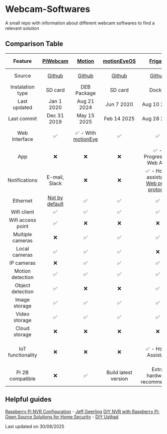 # Webcam-Softwares
A small repo with information about different webcam softwares to find a relevant solution

Comparison Table
---
| Feature           | [PiWebcam](https://piwebcam.github.io/)                          | [Motion](https://motion-project.github.io/)                          | [motionEyeOS](https://github.com/motioneye-project/motioneyeos/wiki) | [Frigate](https://frigate.video/)                                                                      | [ZoneMinder](https://zoneminder.com/)                     | [Shinobi](https://shinobi.video/)                                        | [Moonfire NVR](https://github.com/scottlamb/moonfire-nvr?tab=readme-ov-file#introduction) | [Viseron](https://viseron.netlify.app/)          | [Nx Witness](https://www.networkoptix.com/nx-witness) |
|:-:|:-:|:-:|:-:|:-:|:-:|:-:|:-:|:-:|:-:|
| Source            | [Github](https://github.com/piwebcam/PiWebcam)                   | [Github](https://github.com/Motion-Project/motion)                   | [Github](https://github.com/motioneye-project/motioneyeos)           | [Github](https://github.com/blakeblackshear/frigate)                                                   | [Github](https://github.com/ZoneMinder/ZoneMinder/)       | [GitLab](https://gitlab.com/Shinobi-Systems/Shinobi)                     | [Github](https://github.com/scottlamb/moonfire-nvr)                                       | [Github](https://github.com/roflcoopter/viseron) | ❌ - Not for server                                    |
| Instalation type  | SD card                                                          | DEB Package                                                          | SD card                                                              | Docker                                                                                                 | Software, Docker                                          | Software, Docker                                                         | Software, Docker                                                                          | Docker                                           | Software                                              |
| Last updated      | Jan 1 2020                                                       | Aug 21 2024                                                          | Jun 7 2020                                                           | Aug 10 2025                                                                                            | Oct 22 2024                                               | Unknown                                                                  | Apr 4 2025                                                                                | Aug 25 2025                                      | Jun 30 2025                                           |
| Last commit       | Dec 31 2019                                                      | May 15 2025                                                          | Feb 14 2025                                                          | Aug 28 2025                                                                                            | Aug 26 2025                                               | Jul 16 2025                                                              | Jun 19 2025                                                                               | Aug 25 2025                                      | Unknown                                               |
| Web Interface     | ✅                                                                | ✅ - With [motionEye](https://github.com/motioneye-project/motioneye) | ✅                                                                    | ✅                                                                                                      | ✅                                                         | ✅                                                                        | ✅ - No config on web                                                                      | ✅                                                | ✅                                                     |
| App               | ❌                                                                | ❌                                                                    | ❌                                                                    | ✅ - Progressive Web App                                                                                | ✅ - With [zmNinja](https://github.com/ZoneMinder/zmNinja) | ❌                                                                        | ❌                                                                                         | ❌                                                | ✅                                                     |
| Notifications     | E-mail, Slack                                                    | ❌                                                                    | ❌                                                                    | ✅ - Home assistant, [Web push protocol](https://web.dev/articles/push-notifications-web-push-protocol) | ✅ - Email                                                 | ✅ - Email, Telegram, Discord                                             | ❌                                                                                         | ✅ - Discord, Gotify, Telegram                    | ✅ - with Integrations                                 |
| Ethernet          | [Not by default](https://github.com/piwebcam/PiWebcam/issues/34) | ✅                                                                    | ✅                                                                    | ✅                                                                                                      | ✅                                                         | ✅                                                                        | ✅                                                                                         | ✅                                                | ✅                                                     |
| Wifi client       | ✅                                                                | ✅                                                                    | ✅                                                                    | ✅                                                                                                      | ✅                                                         | ✅                                                                        | ✅                                                                                         | ✅                                                | ✅                                                     |
| Wifi access point | ✅                                                                | ❌                                                                    | ❌                                                                    | ❌                                                                                                      | ❌                                                         | ❌                                                                        | ❌                                                                                         | ❌                                                | ❌                                                     |
| Multiple cameras  | ❌                                                                | ✅                                                                    | ✅                                                                    | ✅                                                                                                      | ✅                                                         | ✅                                                                        | ✅                                                                                         | ✅                                                | ✅                                                     |
| Local cameras     | ✅                                                                | ✅                                                                    | ✅                                                                    | ❌                                                                                                      | ✅                                                         | ✅ - With [this](https://hub.shinobi.video/articles/view/RlOWhyFVeQ4Nu4J) | ❌                                                                                         | ❌                                                | ❌                                                     |
| IP cameras        | ❌                                                                | ✅                                                                    | ✅                                                                    | ✅                                                                                                      | ✅                                                         | ✅                                                                        | ✅                                                                                         | ✅                                                | ✅                                                     |
| Motion detection  | ✅                                                                | ✅                                                                    | ✅                                                                    | ✅                                                                                                      | ✅                                                         | ✅                                                                        | ❌                                                                                         | ✅                                                | ✅                                                     |
| Object detection  | ✅                                                                | ❌                                                                    | ❌                                                                    | ✅                                                                                                      | ❌                                                         | ✅                                                                        | ❌                                                                                         | ✅                                                | ✅                                                     |
| Image storage     | ✅                                                                | ✅                                                                    | ✅                                                                    | ✅                                                                                                      | ✅                                                         | ✅                                                                        | ✅                                                                                         | ✅                                                | ✅                                                     |
| Video storage     | ✅                                                                | ✅                                                                    | ✅                                                                    | ✅                                                                                                      | ✅                                                         | ✅                                                                        | ✅                                                                                         | ✅                                                | ✅                                                     |
| Cloud storage     | ❌                                                                | ❌                                                                    | ❌                                                                    | ❌                                                                                                      | ❌                                                         | ✅                                                                        | ❌                                                                                         | ❌                                                | ✅                                                     |
| IoT functionality | ❌                                                                | ❌                                                                    | ❌                                                                    | ✅ - Home Assistant                                                                                     | ✅ - MQTT                                                  | ✅ - MQTT                                                                 | ❌                                                                                         | ✅ - MQTT, Home Assistant                         | ✅ - with Integrations                                 |
| Pi 2B compatible  | ❌                                                                | ✅                                                                    | Build latest version                                                 | Extra hardware recommended                                                                             | ✅                                                         | ✅                                                                        | ✅                                                                                         | Maybe                                            | ✅                                                     |

Helpful guides
---
[Raspberry Pi NVR Configuration](https://github.com/geerlingguy/pi-nvr) - [Jeff Geerling](https://www.jeffgeerling.com/)
[DIY NVR with Raspberry Pi: Open Source Solutions for Home Security](https://diyusthad.com/2023/12/diy-nvr-with-raspberry-pi-open-source-solutions-for-home-security.html#nx-witness) - [DIY Usthad](https://diyusthad.com/)

Last updated on 30/08/2025
